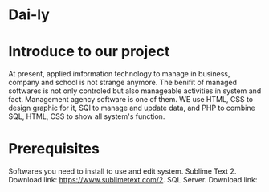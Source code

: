 # Dai-ly

# Introduce to our project
At present, applied imformation technology to manage in business, company and school is not strange anymore.
The benifit of managed softwares is not only controled but also manageable activities in system and fact. 
Management agency software is one of them. 
WE use HTML, CSS to design graphic for it, SQl to manage and update data, and PHP to combine SQL, HTML, CSS to show all system's function.
# Prerequisites 
Softwares you need to install to use and edit system.
Sublime Text 2.
Download link: https://www.sublimetext.com/2.
SQL Server.
Download link:

    
